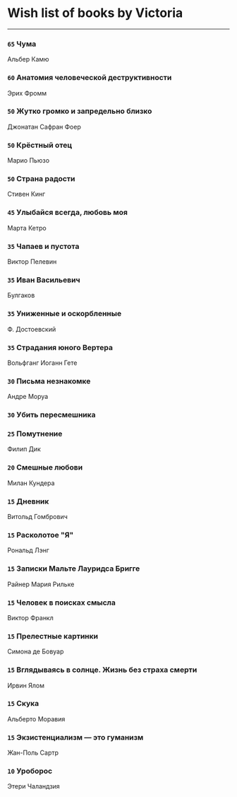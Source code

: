 # Wish list of books by Victoria
---

### `65` Чума
Альбер Камю

### `60` Анатомия человеческой деструктивности
Эрих Фромм

### `50` Жутко громко и запредельно близко
Джонатан Сафран Фоер

### `50` Крёстный отец
Марио Пьюзо

### `50` Страна радости
Стивен Кинг

### `45` Улыбайся всегда, любовь моя
Марта Кетро

### `35` Чапаев и пустота
Виктор Пелевин

### `35` Иван Васильевич
Булгаков

### `35` Униженные и оскорбленные
Ф. Достоевский

### `35` Страдания юного Вертера
Вольфганг Иоганн Гете

### `30` Письма незнакомке
Андре Моруа

### `30` Убить пересмешника

### `25` Помутнение
Филип Дик

### `20` Смешные любови
Милан Кундера

### `15` Дневник
Витольд Гомбрович

### `15` Расколотое "Я"
Рональд Лэнг

### `15` Записки Мальте Лауридса Бригге
Райнер Мария Рильке

### `15` Человек в поисках смысла
Виктор Франкл

### `15` Прелестные картинки
Симона де Бовуар

### `15` Вглядываясь в солнце. Жизнь без страха смерти
Ирвин Ялом

### `15` Скука
Альберто Моравия

### `15` Экзистенциализм — это гуманизм
Жан-Поль Сартр

### `10` Уроборос
Этери Чаландзия

